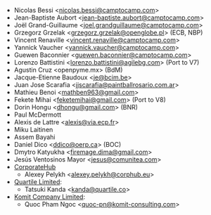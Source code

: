 - Nicolas Bessi \<<nicolas.bessi@camptocamp.com>\>
- Jean-Baptiste Aubort \<<jean-baptiste.aubort@camptocamp.com>\>
- Joël Grand-Guillaume \<<joel.grandguillaume@camptocamp.com>\>
- Grzegorz Grzelak \<<grzegorz.grzelak@openglobe.pl>\> (ECB, NBP)
- Vincent Renaville \<<vincent.renaville@camptocamp.com>\>
- Yannick Vaucher \<<yannick.vaucher@camptocamp.com>\>
- Guewen Baconnier \<<guewen.baconnier@camptocamp.com>\>
- Lorenzo Battistini \<<lorenzo.battistini@agilebg.com>\> (Port to V7)
- Agustin Cruz \<openpyme.mx\> (BdM)
- Jacque-Etienne Baudoux \<<je@bcim.be>\>
- Juan Jose Scarafia \<<jjscarafia@paintballrosario.com.ar>\>
- Mathieu Benoi \<<mathben963@gmail.com>\>
- Fekete Mihai \<<feketemihai@gmail.com>\> (Port to V8)
- Dorin Hongu \<<dhongu@gmail.com>\> (BNR)
- Paul McDermott
- Alexis de Lattre \<<alexis@via.ecp.fr>\>
- Miku Laitinen
- Assem Bayahi
- Daniel Dico \<<ddico@oerp.ca>\> (BOC)
- Dmytro Katyukha \<<firemage.dima@gmail.com>\>
- Jesús Ventosinos Mayor \<<jesus@comunitea.com>\>
- [CorporateHub](https://corporatehub.eu/)
  - Alexey Pelykh \<<alexey.pelykh@corphub.eu>\>
- [Quartile Limited](https://www.quartile.co/):
  - Tatsuki Kanda \<<kanda@quartile.co>\>
- [Komit Company Limited](https://komit-consulting.com/):
  - Quoc Pham Ngoc \<<quoc-pn@komit-consulting.com>\>